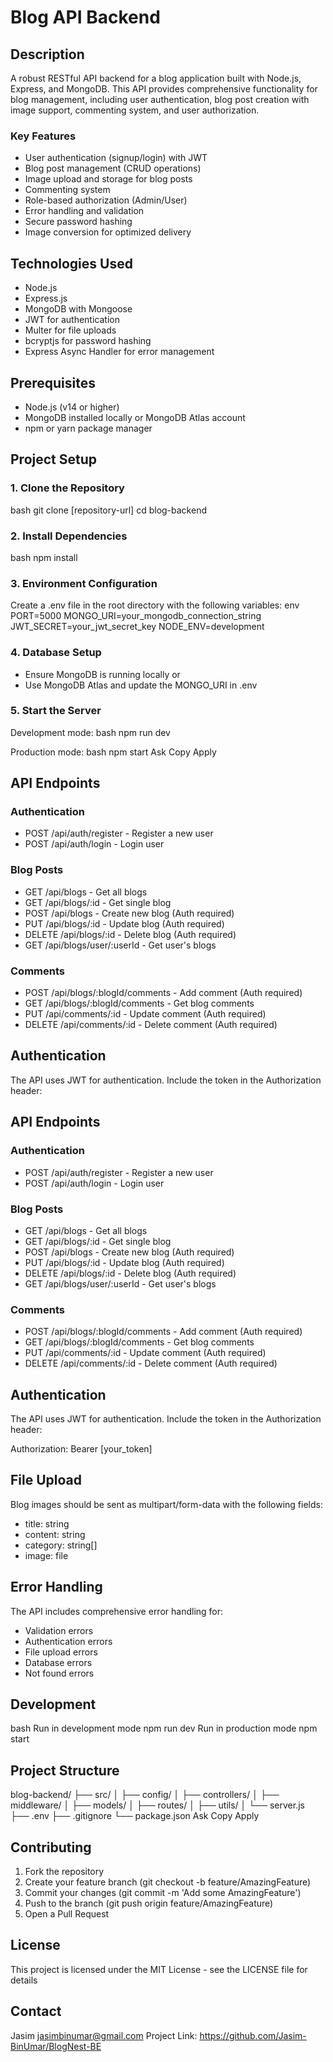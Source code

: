 # Blog API Backend

## Description
A robust RESTful API backend for a blog application built with Node.js, Express, and MongoDB. This API provides comprehensive functionality for blog management, including user authentication, blog post creation with image support, commenting system, and user authorization.

### Key Features
- User authentication (signup/login) with JWT
- Blog post management (CRUD operations)
- Image upload and storage for blog posts
- Commenting system
- Role-based authorization (Admin/User)
- Error handling and validation
- Secure password hashing
- Image conversion for optimized delivery

## Technologies Used
- Node.js
- Express.js
- MongoDB with Mongoose
- JWT for authentication
- Multer for file uploads
- bcryptjs for password hashing
- Express Async Handler for error management

## Prerequisites
- Node.js (v14 or higher)
- MongoDB installed locally or MongoDB Atlas account
- npm or yarn package manager

## Project Setup

### 1. Clone the Repository
bash
git clone [repository-url]
cd blog-backend
### 2. Install Dependencies
bash
npm install
### 3. Environment Configuration
Create a .env file in the root directory with the following variables:
env
PORT=5000
MONGO_URI=your_mongodb_connection_string
JWT_SECRET=your_jwt_secret_key
NODE_ENV=development


### 4. Database Setup
- Ensure MongoDB is running locally or
- Use MongoDB Atlas and update the MONGO_URI in .env

### 5. Start the Server
Development mode:
bash
npm run dev

Production mode:
bash
npm start
Ask
Copy
Apply


## API Endpoints

### Authentication
- POST /api/auth/register - Register a new user
- POST /api/auth/login - Login user

### Blog Posts
- GET /api/blogs - Get all blogs
- GET /api/blogs/:id - Get single blog
- POST /api/blogs - Create new blog (Auth required)
- PUT /api/blogs/:id - Update blog (Auth required)
- DELETE /api/blogs/:id - Delete blog (Auth required)
- GET /api/blogs/user/:userId - Get user's blogs

### Comments
- POST /api/blogs/:blogId/comments - Add comment (Auth required)
- GET /api/blogs/:blogId/comments - Get blog comments
- PUT /api/comments/:id - Update comment (Auth required)
- DELETE /api/comments/:id - Delete comment (Auth required)

## Authentication
The API uses JWT for authentication. Include the token in the Authorization header:


## API Endpoints

### Authentication
- POST /api/auth/register - Register a new user
- POST /api/auth/login - Login user

### Blog Posts
- GET /api/blogs - Get all blogs
- GET /api/blogs/:id - Get single blog
- POST /api/blogs - Create new blog (Auth required)
- PUT /api/blogs/:id - Update blog (Auth required)
- DELETE /api/blogs/:id - Delete blog (Auth required)
- GET /api/blogs/user/:userId - Get user's blogs

### Comments
- POST /api/blogs/:blogId/comments - Add comment (Auth required)
- GET /api/blogs/:blogId/comments - Get blog comments
- PUT /api/comments/:id - Update comment (Auth required)
- DELETE /api/comments/:id - Delete comment (Auth required)

## Authentication
The API uses JWT for authentication. Include the token in the Authorization header:

Authorization: Bearer [your_token]



## File Upload
Blog images should be sent as multipart/form-data with the following fields:
- title: string
- content: string
- category: string[]
- image: file

## Error Handling
The API includes comprehensive error handling for:
- Validation errors
- Authentication errors
- File upload errors
- Database errors
- Not found errors

## Development

bash
Run in development mode
npm run dev
Run in production mode
npm start


## Project Structure

blog-backend/
├── src/
│ ├── config/
│ ├── controllers/
│ ├── middleware/
│ ├── models/
│ ├── routes/
│ ├── utils/
│ └── server.js
├── .env
├── .gitignore
└── package.json
Ask
Copy
Apply


## Contributing
1. Fork the repository
2. Create your feature branch (git checkout -b feature/AmazingFeature)
3. Commit your changes (git commit -m 'Add some AmazingFeature')
4. Push to the branch (git push origin feature/AmazingFeature)
5. Open a Pull Request

## License
This project is licensed under the MIT License - see the LICENSE file for details

## Contact
Jasim jasimbinumar@gmail.com
Project Link: https://github.com/Jasim-BinUmar/BlogNest-BE
